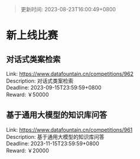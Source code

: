 > 更新时间: 2023-08-23T16:00:49+0800 

# 新上线比赛


## 对话式类案检索
Link: https://www.datafountain.cn/competitions/962  
Description: 对话式类案检索  
Deadline: 2023-09-15T23:59:59+0800  
Reward: ￥50000  

## 基于通用大模型的知识库问答
Link: https://www.datafountain.cn/competitions/961  
Description: 基于通用大模型的知识库问答  
Deadline: 2023-11-15T23:59:59+0800  
Reward: ￥20000  

